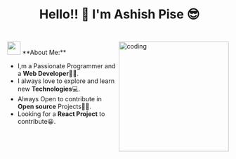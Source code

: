 # <p align="center">️ **Hello!! 👋 I'm Ashish Pise** :sunglasses: </p>

</br>
<img align="right" alt="coding" width="250"  src="https://c.tenor.com/_DOBjnGspYAAAAAC/code-coding.gif">
<img src="https://c.tenor.com/NCRHhqkXrJYAAAAi/programmers-go-internet.gif" width="30" > **About Me:**

- I,m a Passionate Programmer and a **Web Developer👨‍💻**.
- I always love to explore and learn new **Technologies**💻.
- Always Open to contribute in **Open source** Projects👨‍💻.
- Looking for a **React Project** to contribute😀.

